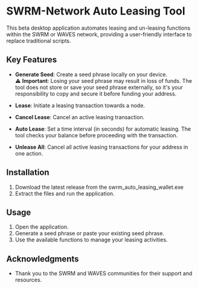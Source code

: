 # SWRM-Network Auto Leasing Tool

This beta desktop application automates leasing and un-leasing functions within the SWRM or WAVES network, providing a user-friendly interface to replace traditional scripts.

## Key Features

- **Generate Seed**: Create a seed phrase locally on your device.  
  ⚠️ **Important**: Losing your seed phrase may result in loss of funds. The tool does not store or save your seed phrase externally, so it's your responsibility to copy and secure it before funding your address.

- **Lease**: Initiate a leasing transaction towards a node.

- **Cancel Lease**: Cancel an active leasing transaction.

- **Auto Lease**: Set a time interval (in seconds) for automatic leasing. The tool checks your balance before proceeding with the transaction.

- **Unlease All**: Cancel all active leasing transactions for your address in one action.

## Installation

1. Download the latest release from the swrm_auto_leasing_wallet.exe
2. Extract the files and run the application.

## Usage

1. Open the application.
2. Generate a seed phrase or paste your existing seed phrase.
3. Use the available functions to manage your leasing activities.


## Acknowledgments

- Thank you to the SWRM and WAVES communities for their support and resources.
